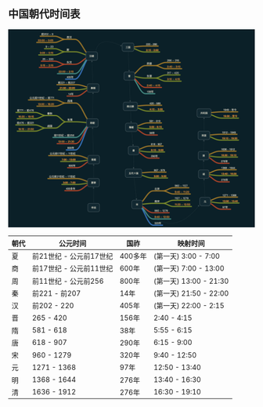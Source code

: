 <!-- 
title: 中国朝代时间表
from: tong
create: 2020-09-13
tags: history,dynasty
-->

## 中国朝代时间表

![China Dynasty Graph](https://raw.githubusercontent.com/TongCui/icards/master/notebooks/tong/images/china-dynasty.png)


| 朝代 | 公元时间 | 国祚 | 映射时间 |
|----- | ----- | ----- | ----- |
| 夏 | 前21世纪 - 公元前17世纪 | 400多年 | (第一天) 3:00 - 7:00 |
| 商 | 前17世纪 - 公元前11世纪 | 600年 | (第一天) 7:00 - 13:00 |
| 周 | 前11世纪 - 公元前256 | 800年 | (第一天) 13:00 - 21:30 |
| 秦 | 前221 - 前207 | 14年 | (第一天) 21:50 - 22:00 |
| 汉 | 前202 - 220 | 405年 | (第一天) 22:00 - 2:15 |
| 晋 | 265 - 420 | 156年 | 2:40 - 4:15 |
| 隋 | 581 - 618 | 38年 | 5:55 - 6:15 |
| 唐 | 618 - 907 | 290年 | 6:15 - 9:00 |
| 宋 | 960 - 1279 | 320年 | 9:40 - 12:50 |
| 元 | 1271 - 1368 | 97年 | 12:50 - 13:40 |
| 明 | 1368 - 1644 | 276年 | 13:40 - 16:30 |
| 清 | 1636 - 1912 | 276年 | 16:30 - 19:10 |


